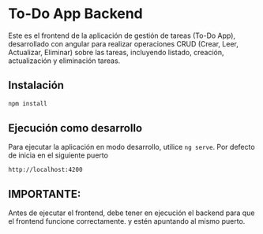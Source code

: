 # To-Do App Backend

Este es el frontend de la aplicación de gestión de tareas (To-Do App), desarrollado con angular para realizar operaciones CRUD (Crear, Leer, Actualizar, Eliminar) sobre las
tareas, incluyendo listado, creación, actualización y eliminación tareas.

## Instalación

```bash
npm install
```

## Ejecución como desarrollo

Para ejecutar la aplicación en modo desarrollo, utilice `ng serve`.
Por defecto de inicia en el siguiente puerto
```
http://localhost:4200 
```

## IMPORTANTE:

Antes de ejecutar el frontend, debe tener en ejecución el backend para que el frontend funcione correctamente. y estén apuntando al mismo puerto.
